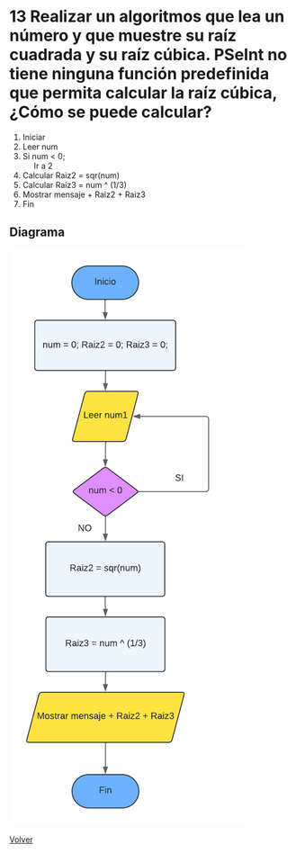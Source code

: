 # 13 Realizar un algoritmos que lea un número y que muestre su raíz cuadrada y su raíz cúbica. PSeInt no tiene ninguna función predefinida que permita calcular la raíz cúbica, ¿Cómo se puede calcular?

1. Iniciar
2. Leer num
3. Si num < 0;<br>
&nbsp;&nbsp;&nbsp;&nbsp;     Ir a 2
4. Calcular Raiz2 = sqr(num)
5. Calcular Raiz3 = num ^ (1/3)
6. Mostrar mensaje + Raiz2 + Raiz3
7. Fin

## Diagrama
<img src=img/Act13.png>

<a href=../README.md > Volver </a>
